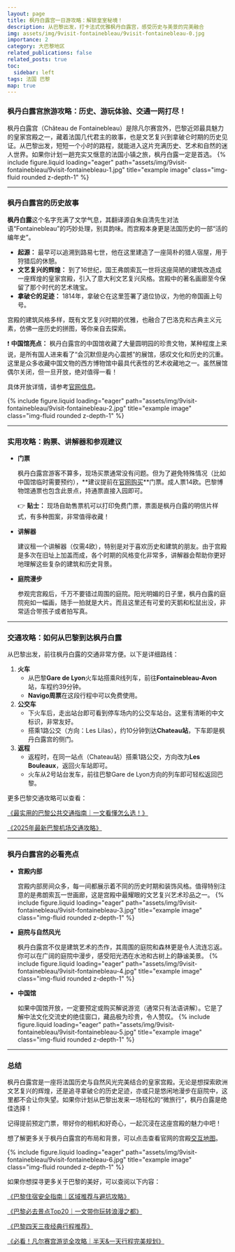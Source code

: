 ```yaml
---
layout: page
title: 枫丹白露宫一日游攻略：解锁皇室秘境！
description: 从巴黎出发，打卡法式优雅枫丹白露宫，感受历史与美景的完美融合
img: assets/img/9visit-fontainebleau/9visit-fontainebleau-0.jpg
importance: 2
category: 大巴黎地区
related_publications: false
related_posts: true
toc:
  sidebar: left
tags: 法国 巴黎 
map: true
---
```


### 枫丹白露宫旅游攻略：历史、游玩体验、交通一网打尽！

枫丹白露宫（Château de Fontainebleau）是除凡尔赛宫外，巴黎近郊最具魅力的皇家宫殿之一，藏着法国几代君主的故事，也是文艺复兴到拿破仑时期的历史见证。从巴黎出发，短短一个小时的路程，就能进入这片充满历史、艺术和自然的迷人世界。如果你计划一趟充实又惬意的法国小镇之旅，枫丹白露一定是首选。
{% include figure.liquid loading="eager" path="assets/img/9visit-fontainebleau/9visit-fontainebleau-1.jpg" title="example image" class="img-fluid rounded z-depth-1" %}


---

### 枫丹白露宫的历史故事

**枫丹白露**这个名字充满了文学气息，其翻译源自朱自清先生对法语“Fontainebleau”的巧妙处理，别具韵味。而宫殿本身更是法国历史的一部“活的编年史”。

- **起源：** 最早可以追溯到路易七世，他在这里建造了一座简朴的猎人宿屋，用于狩猎后的休憩。
- **文艺复兴的辉煌：** 到了16世纪，国王弗朗索瓦一世将这座简陋的建筑改造成一座辉煌的皇家宫殿，引入了意大利文艺复兴风格。宫殿中的著名画廊至今保留了那个时代的艺术瑰宝。
- **拿破仑的足迹：** 1814年，拿破仑在这里签署了退位协议，为他的帝国画上句号。

宫殿的建筑风格多样，既有文艺复兴时期的优雅，也融合了巴洛克和古典主义元素，仿佛一座历史的拼图，等你亲自去探索。

❗ **中国馆亮点：** 枫丹白露宫的中国馆收藏了大量圆明园的珍贵文物，某种程度上来说，是所有国人进来看了“会沉默但是内心震撼”的展馆，感叹文化和历史的沉重。这里是众多收藏中国文物的西方博物馆中最具代表性的艺术收藏地之一。虽然展馆偶尔关闭，但一旦开放，绝对值得一看！

具体开放详情，请参考[官网信息](https://www.chateaudefontainebleau.fr/le-chateau-et-les-jardins-de-fontainebleau/pieces-fontainebleau/rois-fontainebleau/#salon-chinois-Imperatrice-eugenie)。

{% include figure.liquid loading="eager" path="assets/img/9visit-fontainebleau/9visit-fontainebleau-2.jpg" title="example image" class="img-fluid rounded z-depth-1" %}

---

### 实用攻略：购票、讲解器和参观建议

- **门票**
    
    枫丹白露宫游客不算多，现场买票通常没有问题。但为了避免特殊情况（比如中国馆临时需要预约），**建议提前在[官网购买](https://chateaudefontainebleau.tickeasy.com/en-US/home)**门票。成人票14欧。巴黎博物馆通票也包含此景点，持通票直接入园即可。
    
    👉 **贴士：** 现场自助售票机可以打印免费门票，票面是枫丹白露的明信片样式，有多种图案，非常值得收藏！
    
- **讲解器**
    
    建议租一个讲解器（仅需4欧），特别是对于喜欢历史和建筑的朋友。由于宫殿是多次在旧址上加盖而成，各个时期的风格变化非常多，讲解器会帮助你更好地理解这些复杂的建筑和历史背景。
    
- **庭院漫步**
    
    参观完宫殿后，千万不要错过周围的庭院。阳光明媚的日子里，枫丹白露的庭院宛如一幅画，随手一拍就是大片。而且这里还有可爱的天鹅和松鼠出没，非常适合带孩子或者拍写真。
    

---

### 交通攻略：如何从巴黎到达枫丹白露

从巴黎出发，前往枫丹白露的交通非常方便。以下是详细路线：

1. **火车**
    - 从巴黎**Gare de Lyon**火车站搭乘R线列车，前往**Fontainebleau-Avon**站，车程约39分钟。
    - **Navigo周票**在这段行程中可以免费使用。
2. **公交车**
    - 下火车后，走出站台即可看到停车场内的公交车站台。这里有清晰的中文标识，非常友好。
    - 搭乘1路公交（方向：Les Lilas），约10分钟到达**Chateau站**，下车即是枫丹白露宫的侧门。
3. **返程**
    - 返程时，在同一站点（Chateau站）搭乘1路公交，方向改为**Les Bouleaux**，返回火车站即可。
    - 火车从2号站台发车，前往巴黎Gare de Lyon方向的列车即可轻松返回巴黎。

更多巴黎交通攻略可以查看：

[《最实用的巴黎公共交通指南｜一文看懂怎么选！》](https://tianhuanglab.github.io/paris/paris-public-transportation/)

[《2025年最新巴黎机场交通攻略》](https://tianhuanglab.github.io/paris/public-transport-paris-airports/)

---

### 枫丹白露宫的必看亮点

- **宫殿内部**
    
    宫殿内部房间众多，每一间都展示着不同的历史时期和装饰风格。值得特别注意的是弗朗索瓦一世画廊，这是宫殿中最耀眼的文艺复兴艺术珍品之一。
{% include figure.liquid loading="eager" path="assets/img/9visit-fontainebleau/9visit-fontainebleau-3.jpg" title="example image" class="img-fluid rounded z-depth-1" %}

    
- **庭院与自然风光**
    
    枫丹白露宫不仅是建筑艺术的杰作，其周围的庭院和森林更是令人流连忘返。你可以在广阔的庭院中漫步，感受阳光洒在水池和古树上的静谧美景。
{% include figure.liquid loading="eager" path="assets/img/9visit-fontainebleau/9visit-fontainebleau-4.jpg" title="example image" class="img-fluid rounded z-depth-1" %}

    
- **中国馆**
    
    如果中国馆开放，一定要预定或购买解说游览（通常只有法语讲解）。它是了解中法文化交流史的绝佳窗口，藏品极为珍贵，令人赞叹。
{% include figure.liquid loading="eager" path="assets/img/9visit-fontainebleau/9visit-fontainebleau-5.jpg" title="example image" class="img-fluid rounded z-depth-1" %}

---

### 总结

枫丹白露宫是一座将法国历史与自然风光完美结合的皇家宫殿。无论是想探索欧洲文艺复兴的辉煌，还是追寻拿破仑的历史足迹，亦或只是悠闲地漫步在庭院中，这里都不会让你失望。如果你计划从巴黎出发来一场轻松的“微旅行”，枫丹白露是绝佳选择！

记得提前预定门票，带好你的相机和好奇心，一起沉浸在这座宫殿的魅力中吧！

想了解更多关于枫丹白露宫的布局和背景，可以点击查看官网的宫殿[交互地图](https://www.chateaudefontainebleau.fr/en/interactive-maps-of-the-castle-of-fontainebleau/)。


{% include figure.liquid loading="eager" path="assets/img/9visit-fontainebleau/9visit-fontainebleau-6.jpg" title="example image" class="img-fluid rounded z-depth-1" %}

如果你想探寻更多关于巴黎的美好，可以查阅以下内容：

[《巴黎住宿安全指南｜区域推荐与避坑攻略》](https://tianhuanglab.github.io/paris/paris-map-arr/)

[《巴黎必去景点Top20｜一文带你玩转浪漫之都》](https://tianhuanglab.github.io/paris/paris-top-20/)

[《巴黎四天三夜经典行程推荐》](https://tianhuanglab.github.io/paris/paris-4days-trip/)

[《必看！凡尔赛宫游览全攻略｜半天&一天行程完美规划》](https://tianhuanglab.github.io/paris/visit-versailles/)
